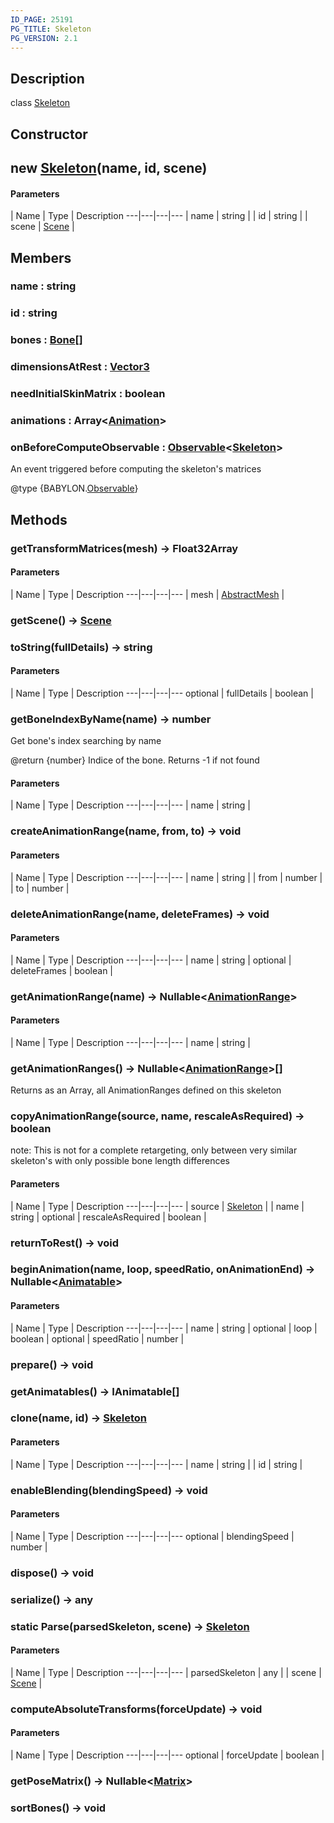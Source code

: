 ```yaml
---
ID_PAGE: 25191
PG_TITLE: Skeleton
PG_VERSION: 2.1
---
```

## Description

class [Skeleton](/classes/3.1/Skeleton)



## Constructor

## new [Skeleton](/classes/3.1/Skeleton)(name, id, scene)



#### Parameters
 | Name | Type | Description
---|---|---|---
 | name | string | 
 | id | string | 
 | scene | [Scene](/classes/3.1/Scene) | 
## Members

### name : string


### id : string


### bones : [Bone](/classes/3.1/Bone)[]


### dimensionsAtRest : [Vector3](/classes/3.1/Vector3)


### needInitialSkinMatrix : boolean


### animations : Array&lt;[Animation](/classes/3.1/Animation)&gt;


### onBeforeComputeObservable : [Observable](/classes/3.1/Observable)&lt;[Skeleton](/classes/3.1/Skeleton)&gt;

An event triggered before computing the skeleton's matrices

@type {BABYLON.[Observable](/classes/3.1/Observable)}
## Methods

### getTransformMatrices(mesh) &rarr; Float32Array



#### Parameters
 | Name | Type | Description
---|---|---|---
 | mesh | [AbstractMesh](/classes/3.1/AbstractMesh) | 

### getScene() &rarr; [Scene](/classes/3.1/Scene)


### toString(fullDetails) &rarr; string



#### Parameters
 | Name | Type | Description
---|---|---|---
optional | fullDetails | boolean | 

### getBoneIndexByName(name) &rarr; number

Get bone's index searching by name

@return {number} Indice of the bone. Returns -1 if not found

#### Parameters
 | Name | Type | Description
---|---|---|---
 | name | string | 

### createAnimationRange(name, from, to) &rarr; void



#### Parameters
 | Name | Type | Description
---|---|---|---
 | name | string | 
 | from | number | 
 | to | number | 
### deleteAnimationRange(name, deleteFrames) &rarr; void



#### Parameters
 | Name | Type | Description
---|---|---|---
 | name | string | 
optional | deleteFrames | boolean | 
### getAnimationRange(name) &rarr; Nullable&lt;[AnimationRange](/classes/3.1/AnimationRange)&gt;



#### Parameters
 | Name | Type | Description
---|---|---|---
 | name | string | 

### getAnimationRanges() &rarr; Nullable&lt;[AnimationRange](/classes/3.1/AnimationRange)&gt;[]

Returns as an Array, all AnimationRanges defined on this skeleton
### copyAnimationRange(source, name, rescaleAsRequired) &rarr; boolean

note: This is not for a complete retargeting, only between very similar skeleton's with only possible bone length differences

#### Parameters
 | Name | Type | Description
---|---|---|---
 | source | [Skeleton](/classes/3.1/Skeleton) | 
 | name | string | 
optional | rescaleAsRequired | boolean | 
### returnToRest() &rarr; void


### beginAnimation(name, loop, speedRatio, onAnimationEnd) &rarr; Nullable&lt;[Animatable](/classes/3.1/Animatable)&gt;



#### Parameters
 | Name | Type | Description
---|---|---|---
 | name | string | 
optional | loop | boolean | 
optional | speedRatio | number | 
### prepare() &rarr; void


### getAnimatables() &rarr; IAnimatable[]


### clone(name, id) &rarr; [Skeleton](/classes/3.1/Skeleton)



#### Parameters
 | Name | Type | Description
---|---|---|---
 | name | string | 
 | id | string | 
### enableBlending(blendingSpeed) &rarr; void



#### Parameters
 | Name | Type | Description
---|---|---|---
optional | blendingSpeed | number | 

### dispose() &rarr; void


### serialize() &rarr; any


### static Parse(parsedSkeleton, scene) &rarr; [Skeleton](/classes/3.1/Skeleton)



#### Parameters
 | Name | Type | Description
---|---|---|---
 | parsedSkeleton | any | 
 | scene | [Scene](/classes/3.1/Scene) | 
### computeAbsoluteTransforms(forceUpdate) &rarr; void



#### Parameters
 | Name | Type | Description
---|---|---|---
optional | forceUpdate | boolean | 

### getPoseMatrix() &rarr; Nullable&lt;[Matrix](/classes/3.1/Matrix)&gt;


### sortBones() &rarr; void



